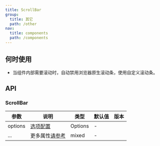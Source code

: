 ```yaml
---
title: ScrollBar
group:
  title: 其它
  path: /other
nav:
  title: components
  path: /components
---
```


## 何时使用

- 当组件内部需要滚动时，自动禁用浏览器原生滚动条，使用自定义滚动条。

<code src="./demo/basic.tsx"></code>

## API

### ScrollBar

| 参数    | 说明                                                                  | 类型    | 默认值 | 版本 |
| ------- | --------------------------------------------------------------------- | ------- | ------ | ---- |
| options | [选项配置](https://github.com/mdbootstrap/perfect-scrollbar#options)  | Options | -      |      |
| ...     | 更多属性[请参考](https://www.npmjs.com/package/react-custom-scrollbars) | mixed   | -      |      |
